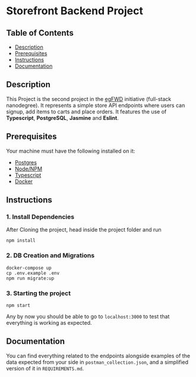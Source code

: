 # Storefront Backend Project

## Table of Contents

* [Description](#Description)
* [Prerequisites](#Prerequisites)
* [Instructions](#Instructions)
* [Documentation](#Documentation)

## Description

This Project is the second project in the [egFWD](https://egfwd.com/) initiative (full-stack nanodegree).
It represents a simple store API endpoints where users can signup, add items to carts and place orders.
It features the use of **Typescript**, **PostgreSQL**, **Jasmine** and **Eslint**.

## Prerequisites
Your machine must have the following installed on it:
- [Postgres](https://www.postgresql.org/download/)
- [Node/NPM](https://nodejs.org/en/download/)
- [Typescript](https://www.npmjs.com/package/typescript)
- [Docker](https://www.docker.com/products/docker-desktop)

## Instructions

### 1. Install Dependencies
After Cloning the project, head inside the project folder and run
```
npm install
```

### 2.  DB Creation and Migrations
```
docker-compose up
cp .env.example .env
npm run migrate:up
```
### 3. Starting the project
```
npm start
```

Any by now you should be able to go to `localhost:3000` to test that everything is working as expected.

## Documentation
You can find everything related to the endpoints alongside examples of the data expected from your side in `postman_collection.json`, and a simplified version of it in `REQUIREMENTS.md`.